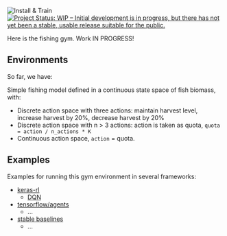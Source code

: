 ![Install & Train](https://github.com/boettiger-lab/open_ai_fishing/workflows/Install%20&%20Train/badge.svg) [![Project Status: WIP – Initial development is in progress, but there has not yet been a stable, usable release suitable for the public.](https://www.repostatus.org/badges/latest/wip.svg)](https://www.repostatus.org/#wip)

Here is the fishing gym. Work IN PROGRESS!

## Environments

So far, we have:

Simple fishing model defined in a continuous state space of fish biomass, with:

- Discrete action space with three actions: maintain harvest level, increase harvest by 20%, decrease harvest by 20%
- Discrete action space with n > 3 actions: action is taken as quota, `quota = action / n_actions * K`
- Continuous action space, `action` = quota.

## Examples

Examples for running this gym environment in several frameworks:

- [keras-rl](/keras-rl)
  * [DQN]()
- [tensorflow/agents](/tf-agents)
  * ...
- [stable baselines](/stable-baselines)
  * ...



